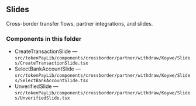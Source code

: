 ## Slides

Cross-border transfer flows, partner integrations, and slides.

### Components in this folder
- CreateTransactionSlide — `src/tokenPayLib/components/crossborder/partner/withdraw/Koywe/Slides/CreateTransactionSlide.tsx`
- SelectBankAccountSlide — `src/tokenPayLib/components/crossborder/partner/withdraw/Koywe/Slides/SelectBankAccountSlide.tsx`
- UnverifiedSlide — `src/tokenPayLib/components/crossborder/partner/withdraw/Koywe/Slides/UnverifiedSlide.tsx`
